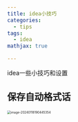 ```yaml
---
title: idea小技巧
categories:
  - tips
tags:
  - idea
mathjax: true

---
```


<meta name="referrer" content="no-referrer"/>

idea一些小技巧和设置

<!--more-->

## 保存自动格式话

<img src="https://gitee.com/hollis7/pictures/raw/master/2024/01/18/76210_image-20240118190445354.png" alt="image-20240118190445354" style="zoom: 50%;" />
